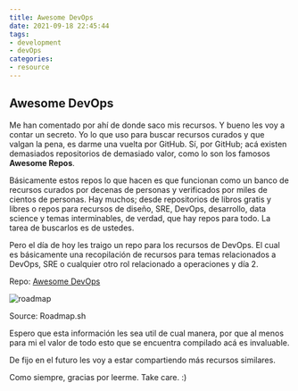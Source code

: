 ```yaml
---
title: Awesome DevOps
date: 2021-09-18 22:45:44
tags:
- development
- devOps
categories:
- resource
---
```


## Awesome DevOps

Me han comentado por ahí de donde saco mis recursos. Y bueno les voy a contar un secreto. Yo lo que uso para buscar recursos curados y que valgan la pena, es darme una vuelta por GitHub. Sí, por GitHub; acá existen demasiados repositorios de demasiado valor, como lo son los famosos **Awesome Repos**.

Básicamente estos repos lo que hacen es que funcionan como un banco de recursos curados por decenas de personas y verificados por miles de cientos de personas. Hay muchos; desde repositorios de libros gratis y libres o repos para recursos de diseño, SRE, DevOps, desarrollo, data science y temas interminables, de verdad, que hay repos para todo. La tarea de buscarlos es de ustedes. 

Pero el día de hoy les traigo un repo para los recursos de DevOps. El cual es básicamente una recopilación de recursos para temas relacionados a DevOps, SRE o cualquier otro rol relacionado a operaciones y día 2.

Repo: [Awesome DevOps](https://github.com/AcalephStorage/awesome-devops)

![roadmap](https://roadmap.sh/roadmaps/devops.png)

Source: Roadmap.sh

Espero que esta información les sea util de cual manera, por que al menos para mi el valor de todo esto que se encuentra compilado acá es invaluable.

De fijo en el futuro les voy a estar compartiendo más recursos similares. 

Como siempre, gracias por leerme. Take care. :)
